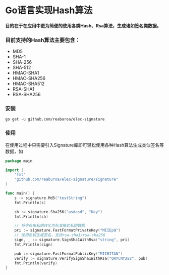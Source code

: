 # Go语言实现Hash算法
#### 目的在于在应用中更为简便的使用各类Hash、Rsa算法，生成诸如签名类数据。
### 目前支持的Hash算法主要包含：
- MD5
- SHA-1
- SHA-256
- SHA-512
- HMAC-SHA1
- HMAC-SHA256
- HMAC-SHA512
- RSA-SHA1
- RSA-SHA256

### 安装
```
go get -u github.com/reaburoa/elec-signature
```

### 使用
在使用过程中只需要引入Signature库即可轻松使用各种Hash算法生成类似签名等数据，如

```Go
package main

import (
    "fmt"
    "github.com/reaburoa/elec-signature/signature"
)

func main() {
    s := signature.Md5("testString")
    fmt.Println(s)

    sh := signature.Sha256("asdasd", "Key")
    fmt.Println(sh)

    // 将字符串私钥转化为标准格式私钥数据
    pri := signature.FastFormatPrivateKey("MIIEpQ")
    // 使用私钥生成签名，支持rsa-sha1/rsa-sha256
    sign, _ := signature.SignSha1WithRsa("string", pri)
    fmt.Println(sign)

    pub := signature.FastFormatPublicKey("MIIBITAN")
    verify := signature.VerifySignSha1WithRsa("QRYCNY282", pub)
    fmt.Println(verify)
}
```
